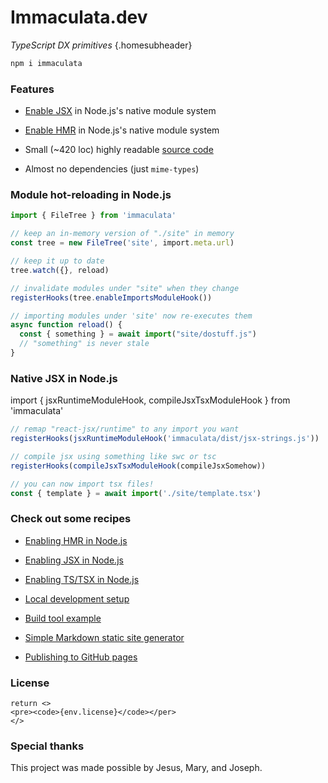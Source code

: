 # Immaculata.dev

*TypeScript DX primitives* {.homesubheader}

```bash
npm i immaculata
```

### Features

* [Enable JSX](guides/enabling-jsx.md#enabling-jsx-in-nodejs) in Node.js's native module system

* [Enable HMR](guides/enabling-hmr.md#enabling-hmr-in-nodejs) in Node.js's native module system

* Small (~420 loc) highly readable [source code](https://github.com/thesoftwarephilosopher/immaculata/tree/main/src)

* Almost no dependencies (just `mime-types`)

### Module hot-reloading in Node.js

```ts
import { FileTree } from 'immaculata'

// keep an in-memory version of "./site" in memory
const tree = new FileTree('site', import.meta.url)

// keep it up to date
tree.watch({}, reload)

// invalidate modules under "site" when they change
registerHooks(tree.enableImportsModuleHook())

// importing modules under 'site' now re-executes them
async function reload() {
  const { something } = await import("site/dostuff.js")
  // "something" is never stale
}
```

### Native JSX in Node.js
import { jsxRuntimeModuleHook, compileJsxTsxModuleHook } from 'immaculata'

```ts
// remap "react-jsx/runtime" to any import you want
registerHooks(jsxRuntimeModuleHook('immaculata/dist/jsx-strings.js'))

// compile jsx using something like swc or tsc
registerHooks(compileJsxTsxModuleHook(compileJsxSomehow))

// you can now import tsx files!
const { template } = await import('./site/template.tsx')
```

### Check out some recipes

* [Enabling HMR in Node.js](guides/enabling-hmr.md#enabling-hmr-in-nodejs)

* [Enabling JSX in Node.js](guides/enabling-jsx.md#enabling-jsx-in-nodejs)

* [Enabling TS/TSX in Node.js](guides/enabling-ts.md#enabling-tsx-in-nodejs)

* [Local development setup](guides/local-dev-setup.md#local-developer-setup)

* [Build tool example](guides/simple-build-tool.md#simple-build-tool)

* [Simple Markdown static site generator](guides/simple-md-ssg.md#simple-md-ssg)

* [Publishing to GitHub pages](guides/using-gh-pages.md#publishing-to-gh-pages)

### License

``` tsx eval
return <>
<pre><code>{env.license}</code></per>
</>
```

### Special thanks

This project was made possible by Jesus, Mary, and Joseph.
